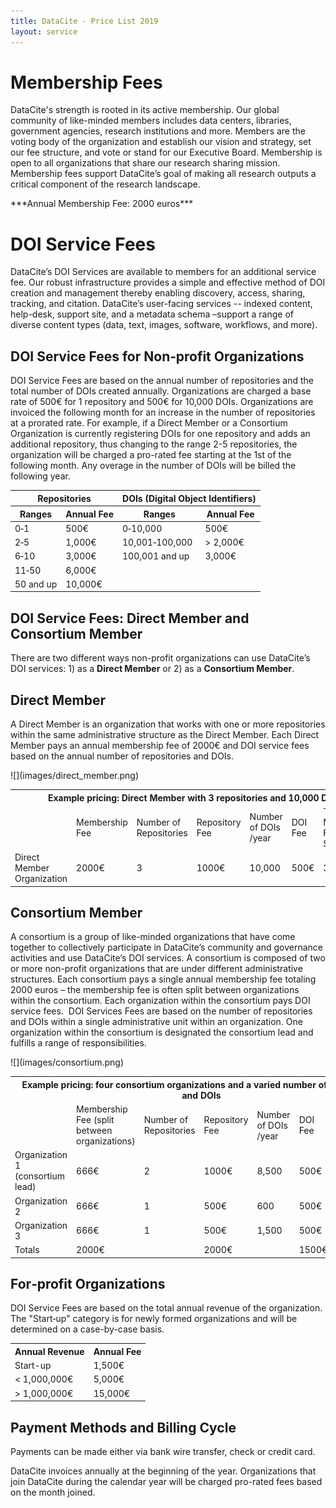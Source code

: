 ```yaml
---
title: DataCite - Price List 2019
layout: service
---
```


# Membership Fees

DataCite's strength is rooted in its active membership. Our global community of like-minded members includes data centers, libraries, government agencies, research institutions and more. Members are the voting body of the organization and establish our vision and strategy, set our fee structure, and vote or stand for our Executive Board. Membership is open to all organizations that share our research sharing mission. Membership fees support DataCite’s goal of making all research outputs a critical component of the research landscape.

<div class="row text-center">***Annual Membership Fee: 2000 euros***</div>

# DOI Service Fees

DataCite’s DOI Services are available to members for an additional service fee. Our robust infrastructure provides a simple and effective method of DOI creation and management thereby enabling discovery, access, sharing, tracking, and citation. DataCite’s user-facing services -- indexed content, help-desk, support site, and a metadata schema –support a range of diverse content types (data, text, images, software, workflows, and more).

## DOI Service Fees for Non‐profit Organizations

DOI Service Fees are based on the annual number of repositories and the total number of DOIs created annually. Organizations are charged a base rate of 500€ for 1 repository and 500€ for 10,000 DOIs.  Organizations are invoiced the following month for an increase in the number of repositories at a prorated rate.  For example, if a Direct Member or a Consortium Organization is currently registering DOIs for one repository and adds an additional repository, thus changing to the range 2-5 repositories, the organization will be charged a pro-rated fee starting at the 1st of the following month. Any overage in the number of DOIs will be billed the following year.

<div>
<table class="table pricing">
  <thead>
    <tr>
      <th colspan="2">Repositories</th>
      <th colspan="2">DOIs (Digital Object Identifiers)</th>
    </tr>
    <tr>
      <th>Ranges</th>
      <th>Annual Fee</th>
      <th>Ranges</th>
      <th>Annual Fee</th>
    </tr>
  </thead>
  <tbody>
  <tr>
    <td>0‐1</td>
    <td>500€</td>
    <td>0‐10,000</td>
    <td>500€</td>
  </tr>
  <tr>
    <td>2‐5</td>
    <td>1,000€</td>
    <td>10,001‐100,000</td>
    <td>&gt; 2,000€</td>
  </tr>
  <tr>
    <td>6‐10</td>
    <td>3,000€</td>
    <td>100,001 and up</td>
    <td>3,000€</td>
  </tr>
  <tr>
    <td>11‐50</td>
    <td>6,000€</td>
    <td></td>
    <td></td>
  </tr>
  <tr>
    <td>50 and up</td>
    <td>10,000€</td>
    <td></td>
    <td></td>
  </tr>
  </tbody>
</table>
</div>

## DOI Service Fees: Direct Member and Consortium Member

There are two different ways non-profit organizations can use DataCite’s DOI services: 1) as a **Direct Member** or 2) as a **Consortium Member**.

## Direct Member

A Direct Member is an organization that works with one or more repositories within the same administrative structure as the Direct Member. Each Direct Member pays an annual membership fee of 2000€ and DOI service fees based on the annual number of repositories and DOIs.

<div class="section-img">
  ![](images/direct_member.png)
</div>

<table class="table pricing">
  <tr>
    <th class="text-left" colspan="7">Example pricing: Direct Member with 3 repositories and 10,000 DOIs</th>
  </tr>
  <tr>
    <td></td>
    <td>Membership Fee</td>
    <td>Number of Repositories</td>
    <td>Repository Fee</td>
    <td>Number of DOIs /year</td>
    <td>DOI Fee</td>
    <td>Total Membership Fee and Service Fee</td>
  </tr>
  <tr>
    <td>Direct Member Organization</td>
    <td> 2000€</td>
    <td>3</td>
    <td> 1000€</td>
    <td>10,000</td>
    <td>500€</td>
    <td> 3500€</td>
  </tr>
</table>

## Consortium Member

A consortium is a group of like-minded organizations that have come together to collectively participate in DataCite’s community and governance activities and use DataCite’s DOI services. A consortium is composed of two or more non-profit organizations that are under different administrative structures. Each consortium pays a single annual membership fee totaling 2000 euros – the membership fee is often split between organizations within the consortium. Each organization within the consortium pays DOI service fees.  DOI Services Fees are based on the number of repositories and DOIs within a single administrative unit within an organization. One organization within the consortium is designated the consortium lead and fulfills a range of responsibilities.

<div class="section-img">
  ![](images/consortium.png)
</div>

<table class="table pricing">
  <tr>
    <th colspan="7">Example pricing: four consortium organizations and a varied number of repositories and DOIs</th>
  </tr>
  <tr>
    <td></td>
    <td>Membership Fee (split between organizations)</td>
    <td>Number of Repositories</td>
    <td>Repository Fee</td>
    <td>Number of DOIs /year</td>
    <td>DOI Fee</td>
    <td>Total Membership Fee and Service Fee</td>
  </tr>
  <tr>
    <td>Organization 1 (consortium lead)</td>
    <td> 666€</td>
    <td>2</td>
    <td> 1000€</td>
    <td>8,500</td>
    <td> 500€</td>
    <td> 2000€</td>
  </tr>
  <tr>
    <td>Organization 2</td>
    <td>666€</td>
    <td>1</td>
    <td> 500€</td>
    <td>600</td>
    <td>500€</td>
    <td>1500€</td>
  </tr>
  <tr>
    <td>Organization 3</td>
    <td>666€</td>
    <td>1</td>
    <td> 500€</td>
    <td>1,500</td>
    <td> 500€</td>
    <td>1500€</td>
  </tr>
  <tr>
    <td>Totals</td>
    <td>2000€</td>
    <td></td>
    <td> 2000€</td>
    <td></td>
    <td>1500€</td>
    <td> 6500€</td>
  </tr>
</table>

## For‐profit Organizations

DOI Service Fees are based on the total annual revenue of the organization. The "Start‐up" category is for newly formed organizations and will be determined on a case-by-case basis.

<table class="table pricing">
  <tr>
    <th>Annual Revenue</th>
    <th>Annual Fee</th>
  </tr>
  <tr>
    <td>Start-up</td>
    <td>1,500€</td>
  </tr>
  <tr>
    <td>&lt; 1,000,000€</td>
    <td>5,000€</td>
  </tr>
  <tr>
    <td>&gt; 1,000,000€</td>
    <td>15,000€</td>
  </tr>
</table>

## Payment Methods and Billing Cycle

Payments can be made either via bank wire transfer, check or credit card.

DataCite invoices annually at the beginning of the year. Organizations that join DataCite during the calendar year will be charged pro-rated fees based on the month joined.
